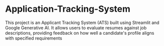 # Application-Tracking-System
This project is an Applicant Tracking System (ATS) built using Streamlit and Google Generative AI. It allows users to evaluate resumes against job descriptions, providing feedback on how well a candidate's profile aligns with specified requirements

